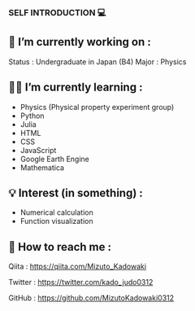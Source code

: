 ### SELF INTRODUCTION 💻



## 🏢 I’m currently working on : 

Status : Undergraduate in Japan (B4)
Major : Physics

## 👨‍🎓 I’m currently learning : 

- Physics (Physical property experiment group)
- Python
- Julia
- HTML
- CSS
- JavaScript
- Google Earth Engine
- Mathematica


## 💡 Interest (in something) : 

- Numerical calculation
- Function visualization

## 👨 How to reach me : 
Qiita : https://qiita.com/Mizuto_Kadowaki

Twitter : https://twitter.com/kado_judo0312

GitHub : https://github.com/MizutoKadowaki0312
